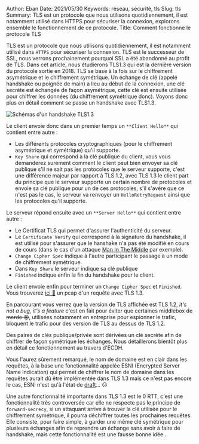Author: Eban 
Date: 2021/05/30
Keywords: réseau, sécurité, tls
Slug: tls
Summary: TLS est un protocole que nous utilisons quotidiennement, il est notamment utilisé dans HTTPS pour sécuriser la connexion, explorons ensemble le fonctionnement de ce protocole.
Title: Comment fonctionne le protocole TLS

TLS est un protocole que nous utilisons quotidiennement, il est notamment utilisé dans `HTTPS` pour sécuriser la connexion. TLS est le successeur de SSL, nous verrons prochainement pourquoi SSL a été abandonné au profit de TLS. Dans cet article, nous étudierons TLS1.3 qui est la dernière version du protocole sortie en 2018. TLS se base à la fois sur le chiffrement asymétrique et le chiffrement symétrique. Un échange de clé (appelé handshake ou poignée de main) a lieu au début de la connexion, une clé secrète est échangée de façon asymétrique, cette clé est ensuite utilisée pour chiffrer les données (du chiffrement symétrique donc). Voyons donc plus en détail comment se passe un handshake avec TLS1.3. 

![Schémas d'un handshake TLS1.3](/static/img/tls/handshake.png)

Le client envoie donc dans un premier temps un `**Client Hello**` qui contient entre autre :

- Les différents protocoles cryptographiques (pour le chiffrement asymétrique et symétrique) qu'il supporte.
- `Key Share` qui correspond a la clé publique du client, vous vous demanderez surement comment le client peut bien envoyer sa clé publique s'il ne sait pas les protocoles que le serveur supporte, c'est une différence majeur par rapport à TLS 1.2, avec TLS 1.3 le client part du principe que le serveur supporte un certain nombre de protocoles et envoie sa clé publique pour un de ces protocoles, s'il s'avère que ce n'est pas le cas, le serveur va renvoyer un `HelloRetryRequest` ainsi que les protocoles qu'il supporte.

Le serveur répond ensuite avec un `**Server Hello**` qui contient entre autre :

- Le Certificat TLS qui permet d'assurer l'authenticité du serveur.
- Le `Certificate Verify` qui correspond à la signature du handshake, il est utilisé pour s'assurer que  le hanshake n'a pas été modifié en cours de cours (dans le cas d'un attaque [Man In The Middle](https://en.wikipedia.org/wiki/Man-in-the-middle_attack) par exemple).
- `Change Cipher Spec` indique à l'autre participant le passage à un mode de chiffrement symétrique.
- Dans `Key Share` le serveur indique sa clé publique
- `Finished` indique enfin la fin du handshake pour le client.

Le client envoie enfin pour terminer un `Change Cipher Spec` et `Finished`. Vous trouverez [ici 📎](/static/misc/tls/tls_1_3.pcapng) un pcap d'un requête avec TLS 1.3.

En parcourant vous verrez que la version de TLS affichée est TLS 1.2, *it's not a bug, it's a feature* c'est en fait pour éviter que certaines middlebox ~~de merde 😡~~, utilisées notamment en entreprise pour espionner le trafic, bloquent le trafic pour des version de TLS au dessus de TLS 1.2.

Des paires de clés publique/privée sont dérivées un clé secrète afin de chiffrer de façon symétrique les échanges. Nous détaillerons bientôt plus en détail ce fonctionnement au travers d'ECDH.

Vous l'aurez sûrement remarqué, le nom de domaine est en clair dans les requêtes, à la base une fonctionnalité appelée ESNI (Encrypted Server Name Indication) qui permet de chiffrer le nom de domaine dans les requêtes aurait dû être implémentée dans TLS 1.3 mais ce n'est pas encore le cas, ESNI n'est qu'à l'état de [draft](https://www.ietf.org/archive/id/draft-ietf-tls-esni-10.html)... 😕

Une autre fonctionnalité importante dans TLS 1.3 est le 0 RTT, c'est une fonctionnalité très controversée car elle ne respecte pas le principe de `forward-secrecy`, si un attaquant arrive à trouver la clé utilisée pour le chiffrement symétrique, il pourra déchiffrer toutes les prochaines requêtes. Elle consiste, pour faire simple, à garder une même clé symétrique pour plusieurs échanges afin de reprendre un échange sans avoir à faire de handshake, mais cette fonctionnalité est une fausse bonne idée...
